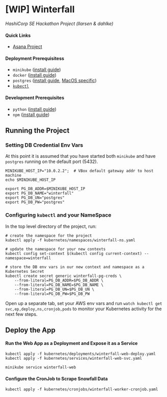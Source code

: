 # [WIP] Winterfall
_HashiCorp SE Hackathon Project (llarsen & dahlke)_

#### Quick Links
- [Asana Project](https://app.asana.com/0/1108361432591475/1108361432591511)

#### Deployment Prerequisitess
- `minikube` ([install guide](https://kubernetes.io/docs/tasks/tools/install-minikube/))
- `docker` ([install guide](https://docs.docker.com/install/))
- `postgres` ([install guide](https://www.postgresql.org/download/), [MacOS specific](http://exponential.io/blog/2015/02/21/install-postgresql-on-mac-os-x-via-brew/))
- [`kubectl`](https://kubernetes.io/docs/tasks/tools/install-kubectl/)

#### Development Prerequisites
- `python` ([install guide](https://www.python.org/downloads/))
- `npm` ([install guide](https://www.npmjs.com/get-npm))


## Running the Project

### Setting DB Credential  Env Vars

At this point it is assumed that you have started both `minikube` and have `postgres` running on the default port (5432).

```
MINIKUBE_HOST_IP="10.0.2.2";  # VBox default gateway addr to host machine
echo $MINIKUBE_HOST_IP

export PG_DB_ADDR=$MINIKUBE_HOST_IP
export PG_DB_NAME="winterfall"
export PG_DB_UN="postgres"
export PG_DB_PW="postgres"
```

### Configuring `kubectl` and your NameSpace
In the top level directory of the project, run:

```
# create the namespace for the project
kubectl apply -f kubernetes/namespaces/winterfall-ns.yaml

# update the namespace for your new contexts
kubectl config set-context $(kubectl config current-context) --namespace=winterfall

# store the DB env vars in our new context and namespace as a Kubernetes Secret
kubectl create secret generic winterfall-pg-creds \
    --from-literal=PG_DB_ADDR=$PG_DB_ADDR \
    --from-literal=PG_DB_NAME=$PG_DB_NAME \
    --from-literal=PG_DB_UN=$PG_DB_UN \
    --from-literal=PG_DB_PW=$PG_DB_PW
```

Open up a separate tab, set your AWS env vars and run `watch kubectl get svc,ep,deploy,ns,cronjob,pods` to monitor your Kubernetes activity for the next few steps.

## Deploy the App

#### Run the Web App as a Deployment and Expose it as a Service

```
kubectl apply -f kubernetes/deployments/winterfall-web-deploy.yaml
kubectl apply -f kubernetes/services/winterfall-web-svc.yaml

minikube service winterfall-web
```

#### Configure the CronJob to Scrape Snowfall Data

```
kubectl apply -f kubernetes/cronjobs/winterfall-worker-cronjob.yaml
```
